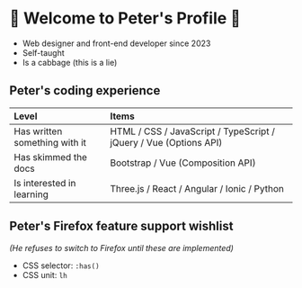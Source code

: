 # 🥬 Welcome to Peter's Profile 🥬
- Web designer and front-end developer since 2023
- Self-taught
- Is a cabbage (this is a lie)

## Peter's coding experience
| Level | Items |
| :-- | :-- |
| Has written something with it | HTML / CSS / JavaScript / TypeScript / jQuery / Vue (Options API) |
| Has skimmed the docs | Bootstrap / Vue (Composition API) |
| Is interested in learning | Three.js / React / Angular / Ionic / Python |

## Peter's Firefox feature support wishlist
*(He refuses to switch to Firefox until these are implemented)*
- CSS selector: `:has()`
- CSS unit: `lh`
